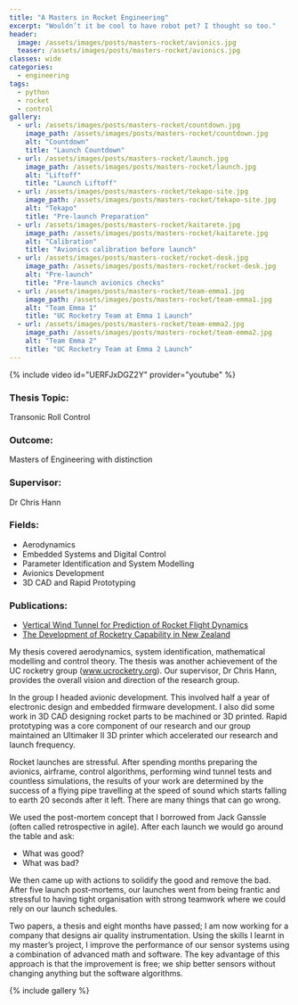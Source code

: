 ```yaml
---
title: "A Masters in Rocket Engineering"
excerpt: "Wouldn’t it be cool to have robot pet? I thought so too."
header:
  image: /assets/images/posts/masters-rocket/avionics.jpg
  teaser: /assets/images/posts/masters-rocket/avionics.jpg
classes: wide
categories:
  - engineering
tags:
  - python
  - rocket
  - control
gallery:
  - url: /assets/images/posts/masters-rocket/countdown.jpg
    image_path: /assets/images/posts/masters-rocket/countdown.jpg
    alt: "Countdown"
    title: "Launch Countdown"
  - url: /assets/images/posts/masters-rocket/launch.jpg
    image_path: /assets/images/posts/masters-rocket/launch.jpg
    alt: "Liftoff"
    title: "Launch Liftoff"
  - url: /assets/images/posts/masters-rocket/tekapo-site.jpg
    image_path: /assets/images/posts/masters-rocket/tekapo-site.jpg
    alt: "Tekapo"
    title: "Pre-launch Preparation"
  - url: /assets/images/posts/masters-rocket/kaitarete.jpg
    image_path: /assets/images/posts/masters-rocket/kaitarete.jpg
    alt: "Calibration"
    title: "Avionics calibration before launch"
  - url: /assets/images/posts/masters-rocket/rocket-desk.jpg
    image_path: /assets/images/posts/masters-rocket/rocket-desk.jpg
    alt: "Pre-launch"
    title: "Pre-launch avionics checks"
  - url: /assets/images/posts/masters-rocket/team-emma1.jpg
    image_path: /assets/images/posts/masters-rocket/team-emma1.jpg
    alt: "Team Emma 1"
    title: "UC Rocketry Team at Emma 1 Launch"
  - url: /assets/images/posts/masters-rocket/team-emma2.jpg
    image_path: /assets/images/posts/masters-rocket/team-emma2.jpg
    alt: "Team Emma 2"
    title: "UC Rocketry Team at Emma 2 Launch"
---
```

{% include video id="UERFJxDGZ2Y" provider="youtube" %}

### Thesis Topic:
Transonic Roll Control

### Outcome:
Masters of Engineering with distinction
### Supervisor:
Dr Chris Hann

### Fields:
* Aerodynamics
* Embedded Systems and Digital Control
* Parameter Identification and System Modelling
* Avionics Development
* 3D CAD and Rapid Prototyping

### Publications:
* [Vertical Wind Tunnel for Prediction of Rocket Flight Dynamics](http://www.mdpi.com/2226-4310/3/2/10)
* [The Development of Rocketry Capability in New Zealand](http://www.mdpi.com/2226-4310/2/1/91/htm)

My thesis covered aerodynamics, system identification, mathematical modelling and control theory. The thesis was another achievement of the UC rocketry group (www.ucrocketry.org). Our supervisor, Dr Chris Hann, provides the overall vision and direction of the research group.

In the group I headed avionic development. This involved half a year of electronic design and embedded firmware development. I also did some work in 3D CAD designing rocket parts to be machined or 3D printed. Rapid prototyping was a core component of our research and our group maintained an Ultimaker II 3D printer which accelerated our research and launch frequency.

Rocket launches are stressful. After spending months preparing the avionics, airframe, control algorithms, performing wind tunnel tests and countless simulations, the results of your work are determined by the success of a flying pipe travelling at the speed of sound which starts falling to earth 20 seconds after it left. There are many things that can go wrong.

We used the post-mortem concept that I borrowed from Jack Ganssle (often called retrospective in agile). After each launch we would go around the table and ask:

* What was good?
* What was bad?

We then came up with actions to solidify the good and remove the bad. After five launch post-mortems, our launches went from being frantic and stressful to having tight organisation with strong teamwork where we could rely on our launch schedules.

Two papers, a thesis and eight months have passed; I am now working for a company that designs air quality instrumentation. Using the skills I learnt in my master’s project, I improve the performance of our sensor systems using a combination of advanced math and software. The key advantage of this approach is that the improvement is free; we ship better sensors without changing anything but the software algorithms.

{% include gallery %}